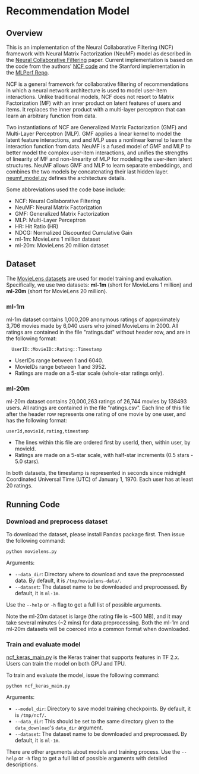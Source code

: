 # Recommendation Model
## Overview
This is an implementation of the Neural Collaborative Filtering (NCF) framework with Neural Matrix Factorization (NeuMF) model as described in the [Neural Collaborative Filtering](https://arxiv.org/abs/1708.05031) paper. Current implementation is based on the code from the authors' [NCF code](https://github.com/hexiangnan/neural_collaborative_filtering) and the Stanford implementation in the [MLPerf Repo](https://github.com/mlperf/reference/tree/master/recommendation/pytorch).

NCF is a general framework for collaborative filtering of recommendations in which a neural network architecture is used to model user-item interactions. Unlike traditional models, NCF does not resort to Matrix Factorization (MF) with an inner product on latent features of users and items. It replaces the inner product with a multi-layer perceptron that can learn an arbitrary function from data.

Two instantiations of NCF are Generalized Matrix Factorization (GMF) and Multi-Layer Perceptron (MLP). GMF applies a linear kernel to model the latent feature interactions, and and MLP uses a nonlinear kernel to learn the interaction function from data. NeuMF is a fused model of GMF and MLP to better model the complex user-item interactions, and unifies the strengths of linearity of MF and non-linearity of MLP for modeling the user-item latent structures. NeuMF allows GMF and MLP to learn separate embeddings, and combines the two models by concatenating their last hidden layer. [neumf_model.py](neumf_model.py) defines the architecture details.

Some abbreviations used the code base include:
  - NCF: Neural Collaborative Filtering
  - NeuMF: Neural Matrix Factorization
  - GMF: Generalized Matrix Factorization
  - MLP: Multi-Layer Perceptron
  - HR: Hit Ratio (HR)
  - NDCG: Normalized Discounted Cumulative Gain
  - ml-1m: MovieLens 1 million dataset
  - ml-20m: MovieLens 20 million dataset

## Dataset
The [MovieLens datasets](http://files.grouplens.org/datasets/movielens/) are used for model training and evaluation. Specifically, we use two datasets: **ml-1m** (short for MovieLens 1 million) and **ml-20m** (short for MovieLens 20 million).

### ml-1m
ml-1m dataset contains 1,000,209 anonymous ratings of approximately 3,706 movies made by 6,040 users who joined MovieLens in 2000. All ratings are contained in the file "ratings.dat" without header row, and are in the following format:
```
  UserID::MovieID::Rating::Timestamp
```
  - UserIDs range between 1 and 6040.
  - MovieIDs range between 1 and 3952.
  - Ratings are made on a 5-star scale (whole-star ratings only).

### ml-20m
ml-20m dataset contains 20,000,263 ratings of 26,744 movies by 138493 users. All ratings are contained in the file "ratings.csv". Each line of this file after the header row represents one rating of one movie by one user, and has the following format:
```
userId,movieId,rating,timestamp
```
  - The lines within this file are ordered first by userId, then, within user, by movieId.
  - Ratings are made on a 5-star scale, with half-star increments (0.5 stars - 5.0 stars).

In both datasets, the timestamp is represented in seconds since midnight Coordinated Universal Time (UTC) of January 1, 1970. Each user has at least 20 ratings.

## Running Code

### Download and preprocess dataset
To download the dataset, please install Pandas package first. Then issue the following command:
```
python movielens.py
```
Arguments:
  * `--data_dir`: Directory where to download and save the preprocessed data. By default, it is `/tmp/movielens-data/`.
  * `--dataset`: The dataset name to be downloaded and preprocessed. By default, it is `ml-1m`.

Use the `--help` or `-h` flag to get a full list of possible arguments.

Note the ml-20m dataset is large (the rating file is ~500 MB), and it may take several minutes (~2 mins) for data preprocessing.
Both the ml-1m and ml-20m datasets will be coerced into a common format when downloaded.

### Train and evaluate model

[ncf_keras_main.py](ncf_keras_main.py) is the Keras trainer that supports
features in TF 2.x. Users can train the model on both GPU and TPU.

To train and evaluate the model, issue the following command:
```
python ncf_keras_main.py
```
Arguments:
  * `--model_dir`: Directory to save model training checkpoints. By default, it is `/tmp/ncf/`.
  * `--data_dir`: This should be set to the same directory given to the `data_download`'s `data_dir` argument.
  * `--dataset`: The dataset name to be downloaded and preprocessed. By default, it is `ml-1m`.

There are other arguments about models and training process. Use the `--help` or `-h` flag to get a full list of possible arguments with detailed descriptions.
